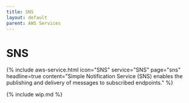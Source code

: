 ```yaml
---
title: SNS
layout: default
parent: AWS Services
---
```


# SNS

{% include aws-service.html icon="SNS" service="SNS" page="sns" headline=true
    content="Simple Notification Service (SNS) enables the publishing and delivery of messages to subscribed endpoints." %}

{% include wip.md %}